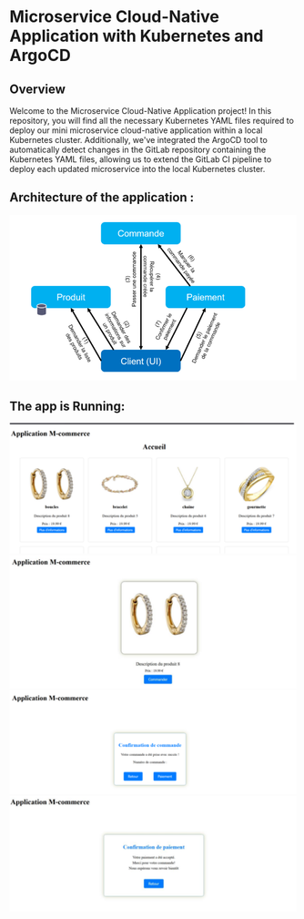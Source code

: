 # Microservice Cloud-Native Application with Kubernetes and ArgoCD

## Overview

Welcome to the Microservice Cloud-Native Application project! In this repository, you will find all the necessary Kubernetes YAML files required to deploy our mini microservice cloud-native application within a local Kubernetes cluster. Additionally, we've integrated the ArgoCD tool to automatically detect changes in the GitLab repository containing the Kubernetes YAML files, allowing us to extend the GitLab CI pipeline to deploy each updated microservice into the local Kubernetes cluster.



## Architecture of the application :

<img src="./Assets/archi_app.png">

## The app is Running:

<img src="./Assets/home_page.png">

<img src="./Assets/products_details.png">

<img src="./Assets/order_page.png">

<img src="./Assets/payment_page.png">


